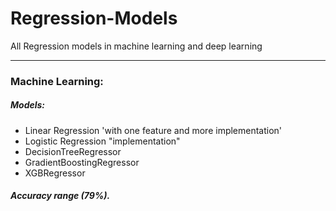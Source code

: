 # Regression-Models
All Regression models in machine learning and deep learning 

---
### Machine Learning:

##### Models:
- Linear Regression 'with one feature and more implementation'
- Logistic Regression "implementation"
- DecisionTreeRegressor
- GradientBoostingRegressor
- XGBRegressor

##### Accuracy range (79%).
